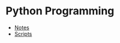 # Python Programming
- [Notes](https://github.com/DeviSohit/python/tree/master/notes)
- [Scripts](https://github.com/DeviSohit/python/tree/master/scripts)